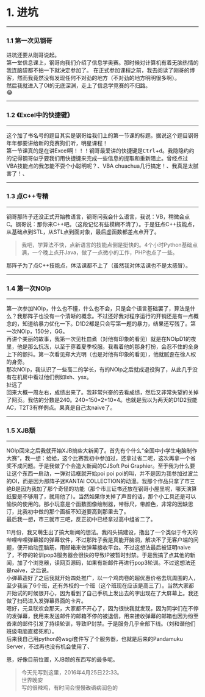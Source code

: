 # 1. 进坑
***
### 1.1 第一次见钢哥
进坑还要从刚哥说起。  
第一堂信息课上，钢哥向我们介绍了信息学奥赛。那时候对计算机有着无脑热情的我连脑袋都不拍一下就决定参加了。
在正式参加课程之前，我去阅读了刚哥的博客，然而我竟然没有发现任何不对劲的地方（不对劲的地方明明很多啊）。  
然后我就进入了OI的无底深渊，走上了信息学竞赛的不归路。  
:joy:  
***
### 1.2 《Excel中的快捷键》
***
这个加了书名号的题目其实是钢哥给我们上的第一节课的标题。据说这个题目钢哥年年都要讲给新的竞赛狗们听，明星课程！  
第一节课真的是在讲Excel啊！！！钢哥最爱讲的快捷键是<kbd>Ctrl</kbd>+<kbd>d</kbd>。我隐隐约约的记得钢哥似乎要我们用快捷键来完成一些信息的提取和重新阻止。曾经点过VBA技能点的我怎能不耍个小聪明呢？、VBA chuachua几行搞定！、我真是太腻害了！、  
***
### 1.3 点C++专精
***
钢哥那阵子还没正式开始教语言，钢哥问我会什么语言，我说：VB，稍微会点C。钢哥说：那你来C++吧。（这段记忆有些模糊不清了）。于是狂点C++技能点，从基础点到STL，从STL点到面对象，最后虚函数都差点点开了。  
> 我吧，学算法不快，点新语言的技能点倒是挺快的。4个小时Python基础点满，一个晚上点开Java，做了一点微小的工作，PHP也点了一些。  

那阵子为了点C++技能点，体活课都不上了（虽然我对体活课也不是太感冒）。

***
### 1.4 第一次NOIp
***
第一次参加NOIp，什么也不懂，什么也不会，只是会个语言基础罢了，算法是什么？我那阵子也没有一个清晰的概念。不过还好我对程序运行的开销还是有一点概念的，知道给暴力优化一下。D1D2都是只会写第一题的暴力，结果还写残了。第一次NOIp，150分，GG。  
再讲个美丽的故事，我第一次见杜皿煮（对他有印象的看见）就是在NOIpD1的夜里，他是那么抗冻，以至于穿着夏季校服。我看着他的那身打扮，会忍不住的全身上下的颤抖。第一次看见郑大光明（也是对他有印象的看见），他就腻歪在徐人权的身旁。  
那次NOIp，我认识了一些高二的学长，有的NOIp之后就成退役狗了，从此几乎没有在机房中看过他们例如lxh、ysx。  
扯远了  
回来大概一周左右，成绩出来了。我非常兴奋的去看成绩，然后又非常失望的关掉了网页。我估的分数是240。240=150×2+10×4。也就是我以为两天的D1D2我能AC，T2T3有样例点。果真是自己太naive了。  
***
### 1.5 XJB颓
***
NOIp回来之后我就开始XJB搞些大新闻了。首先有个什么“全国中小学生电脑制作大赛”，我一想：蛤蛤，这个比赛我初中参加过，还拿过省二呢，这次再拿一个省奖不成问题。于是我做了个会造大新闻的CJSoft Poi Graphier。至于我为什么要让这个东西一启动，一弹对话框就开始poi poi poi的叫，并不是因为我参加过波兰的OI，而是因为那阵子迷KANTAI COLLECTION的动漫。我那个作品只拿了市三绝B是因为我加了那个奇怪的功能（那个市三证书还放在钢哥小屋里呢，哪天演算纸要是不够用了，就用他了）。当然如果你关掉了声音的话，那个小工具还是可以愉快的使用的。那小玩意是个函数图像绘制器，带标尺，带颜色，非常的因缺思汀，比我初中做的那个画板不知道要高到那里去了。  
最后我一想，市三就市三吧，反正初中已经拿过高中组省二了。  

11月份，我又萌生出了搞大新闻的想法。我闷头搞建设，撸出了一个类似于今天的哔哩哔哩弹幕姬的弹幕软件，不过那阵子我是真能开脑洞，解决不了无客户端的问题，便开始动歪脑筋，用邮箱来做弹幕接收平台。不过这想法最后被证明naive了，不停的轮训pop3服务器会很快的导致IP被暂时封禁。于是我搞了点其他的新闻，加了个浏览器，读网页源码，如果有新邮件再进行pop3轮训。不过这想法还是naive，之后说。  
小弹幕造好了之后我就开始四处推广，以一个鸡肉卷的超优惠价格去坑周围的人，至少我装了6个班，还有外校的一个班（这个班现在应该是高三了）。当然大家都开始试的时候很开心，因为看到了自己手机上发出去的字出现在了大屏幕上。我还做了扫码进入发弹幕界面的卡片。  
嗯好，元旦联欢会那天，大家都不开心了，因为很快我就发现，因为同学们在不停的发弹幕，我用来发送邮件的邮箱不停的被退信，用来接收弹幕的邮箱也因为纷至沓来的邮件引发了持续轮训，导致IP封禁。于是服务几乎全部下线。（刘和谐他们班级电脑直接死机）。  
后来我自己用python的wsgi套件写了个服务器，也就是后来的Pandamuku Server，不过再也没有机会使用了、  


恩，好像目前位置，XJB颓的东西写的最多呢。  

> 今天先写到这里，2016年4月25日22:33。  
> 世界晚安  
> 写的很辣鸡，有时间会慢慢~~改语病~~润色的
